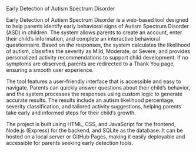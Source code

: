 Early Detection of Autism Spectrum Disorder 

Early Detection of Autism Spectrum Disorder is a web-based tool designed to help parents identify early behavioral signs of Autism Spectrum Disorder (ASD) in children. The system allows parents to create an account, enter their child’s information, and complete an interactive behavioral questionnaire. Based on the responses, the system calculates the likelihood of autism, classifies the severity as Mild, Moderate, or Severe, and provides personalized activity recommendations to support child development. If no symptoms are observed, parents are redirected to a Thank You page, ensuring a smooth user experience.

The tool features a user-friendly interface that is accessible and easy to navigate. Parents can quickly answer questions about their child’s behavior, and the system processes the responses using custom logic to generate accurate results. The results include an autism likelihood percentage, severity classification, and tailored activity suggestions, helping parents take early and informed steps for their child’s growth.

The project is built using HTML, CSS, and JavaScript for the frontend, Node.js (Express) for the backend, and SQLite as the database. It can be hosted on a local server or GitHub Pages, making it easily deployable and accessible for parents seeking early detection tools.
